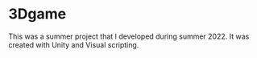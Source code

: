 # 3Dgame
This was a summer project that I developed during summer 2022. It was created with Unity and Visual scripting.
